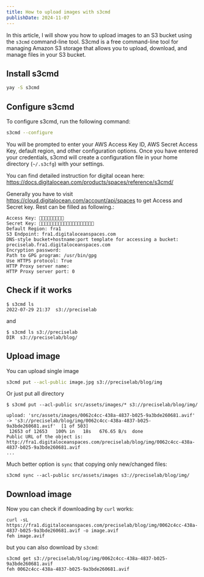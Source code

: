 ```yaml
---
title: How to upload images with s3cmd
publishDate: 2024-11-07
---
```


In this article, I will show you how to upload images to an S3 bucket using the `s3cmd` command-line tool. S3cmd is a free command-line tool for managing Amazon S3 storage that allows you to upload, download, and manage files in your S3 bucket.

## Install s3cmd

```bash
yay -S s3cmd
```

## Configure s3cmd

To configure s3cmd, run the following command:

```bash
s3cmd --configure
```

You will be prompted to enter your AWS Access Key ID, AWS Secret Access Key, default region, and other configuration options. Once you have entered your credentials, s3cmd will create a configuration file in your home directory (`~/.s3cfg`) with your settings.

You can find detailed instruction for digital ocean here: https://docs.digitalocean.com/products/spaces/reference/s3cmd/

Generally you have to visit https://cloud.digitalocean.com/account/api/spaces to get Access and Secret key. Rest can be filled as following.:

```
Access Key: 🍄🍄🍄🍄🍄🍄🍄🍄🍄
Secret Key: 🥕🥕🥕🥕🥕🥕🥕🥕🥕🥕🥕🥕🥕🥕🥕🥕🥕🥕🥕🥕
Default Region: fra1
S3 Endpoint: fra1.digitaloceanspaces.com
DNS-style bucket+hostname:port template for accessing a bucket: preciselab.fra1.digitaloceanspaces.com
Encryption password:
Path to GPG program: /usr/bin/gpg
Use HTTPS protocol: True
HTTP Proxy server name:
HTTP Proxy server port: 0
```

## Check if it works

````
$ s3cmd ls
2022-07-29 21:37  s3://preciselab
````

and

```
$ s3cmd ls s3://preciselab
DIR  s3://preciselab/blog/
```

## Upload image

You can upload single image

```bash
s3cmd put --acl-public image.jpg s3://preciselab/blog/img
```

Or just put all directory

```
$ s3cmd put --acl-public src/assets/images/* s3://preciselab/blog/img/ 

upload: 'src/assets/images/0062c4cc-438a-4837-b025-9a3bde260681.avif' -> 's3://preciselab/blog/img/0062c4cc-438a-4837-b025-9a3bde260681.avif'  [1 of 503]
 12653 of 12653   100% in   18s   676.65 B/s  done
Public URL of the object is: http://fra1.digitaloceanspaces.com/preciselab/blog/img/0062c4cc-438a-4837-b025-9a3bde260681.avif
...
```

Much better option is `sync` that copying only new/changed files:

```
s3cmd sync --acl-public src/assets/images s3://preciselab/blog/img/ 
```

## Download image

Now you can check if downloading by `curl` works:

```
curl -sL https://fra1.digitaloceanspaces.com/preciselab/blog/img/0062c4cc-438a-4837-b025-9a3bde260681.avif -o image.avif
feh image.avif 
```

but you can also download by `s3cmd`:

```
s3cmd get s3://preciselab/blog/img/0062c4cc-438a-4837-b025-9a3bde260681.avif
feh 0062c4cc-438a-4837-b025-9a3bde260681.avif
```

